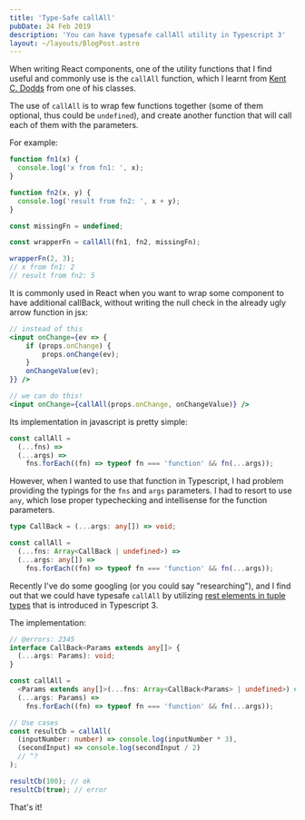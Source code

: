 ```yaml
---
title: 'Type-Safe callAll'
pubDate: 24 Feb 2019
description: 'You can have typesafe callAll utility in Typescript 3'
layout: ~/layouts/BlogPost.astro
---
```


When writing React components, one of the utility functions that I find useful and commonly use is the `callAll` function, which I learnt from [Kent C. Dodds][kentcdodds] from one of his classes.

The use of `callAll` is to wrap few functions together (some of them optional, thus could be `undefined`), and create another function that will call each of them with the parameters.

For example:

```js
function fn1(x) {
  console.log('x from fn1: ', x);
}

function fn2(x, y) {
  console.log('result from fn2: ', x + y);
}

const missingFn = undefined;

const wrapperFn = callAll(fn1, fn2, missingFn);

wrapperFn(2, 3);
// x from fn1: 2
// result from fn2: 5
```

It is commonly used in React when you want to wrap some component to have additional callBack, without writing the null check in the already ugly arrow function in jsx:

```jsx
// instead of this
<input onChange={ev => {
    if (props.onChange) {
        props.onChange(ev);
    }
    onChangeValue(ev);
}} />

// we can do this!
<input onChange={callAll(props.onChange, onChangeValue)} />
```

Its implementation in javascript is pretty simple:

```js live
const callAll =
  (...fns) =>
  (...args) =>
    fns.forEach((fn) => typeof fn === 'function' && fn(...args));
```

However, when I wanted to use that function in Typescript, I had problem providing the typings for the `fns` and `args` parameters. I had to resort to use `any`, which lose proper typechecking and intellisense for the function parameters.

```ts twoslash
type CallBack = (...args: any[]) => void;

const callAll =
  (...fns: Array<CallBack | undefined>) =>
  (...args: any[]) =>
    fns.forEach((fn) => typeof fn === 'function' && fn(...args));
```

Recently I've do some googling (or you could say "researching"), and I find out that we could have typesafe `callAll` by utilizing [rest elements in tuple types][rest-tuple-types] that is introduced in Typescript 3.

The implementation:

```ts twoslash
// @errors: 2345
interface CallBack<Params extends any[]> {
  (...args: Params): void;
}

const callAll =
  <Params extends any[]>(...fns: Array<CallBack<Params> | undefined>) =>
  (...args: Params) =>
    fns.forEach((fn) => typeof fn === 'function' && fn(...args));

// Use cases
const resultCb = callAll(
  (inputNumber: number) => console.log(inputNumber * 3),
  (secondInput) => console.log(secondInput / 2)
  // ^?
);

resultCb(100); // ok
resultCb(true); // error
```

That's it!

[kentcdodds]: https://kentcdodds.com/
[rest-tuple-types]: https://www.typescriptlang.org/docs/handbook/release-notes/typescript-3-0.html#rest-elements-in-tuple-types
